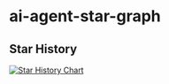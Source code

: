# ai-agent-star-graph
## Star History

[![Star History Chart](https://api.star-history.com/svg?repos=huggingface/smolagents,BrainBlend-AI/atomic-agents,langchain-ai/langgraph,lastmile-ai/mcp-agent,crewAIInc/crewAI,pydantic/pydantic-ai&type=Date)](https://www.star-history.com/#huggingface/smolagents&BrainBlend-AI/atomic-agents&langchain-ai/langgraph&lastmile-ai/mcp-agent&crewAIInc/crewAI&pydantic/pydantic-ai&Date)
